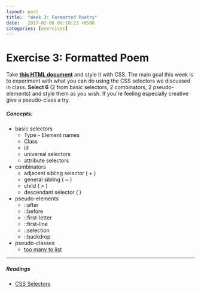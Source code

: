 ```yaml
---
layout: post
title:  "Week 3: Formatted Poetry"
date:   2017-02-06 00:10:23 +0500
categories: [exercises]
---
```


# Exercise 3: Formatted Poem
Take **[this HTML document](/selectorDoc)** and style it with CSS. The main goal this week is to experiment with what you can do using the CSS selectors we discussed in class.
**Select 6** (2 from basic selectors, 2 combinators, 2 pseudo-elements) and style them as you wish. If you're feeling especially creative give a pseudo-class a try.

##### Concepts:
- basic selectors
  - Type - Element names
  - Class
  - id
  - universal selectors
  - attribute selectors
- combinators
  - adjacent sibling selector ( + )
  - general sibling ( ~ )
  - child ( > )
  - descendant selector (  )
- pseudo-elements
  - ::after
  - ::before
  - ::first-letter
  - ::first-line
  - ::selection
  - ::backdrop
- pseudo-classes
  - [too many to list](https://developer.mozilla.org/en-US/docs/Web/CSS/Pseudo-classes)


---

##### Readings
- [CSS Selectors](https://developer.mozilla.org/en-US/docs/Web/CSS/CSS_Selectors)
